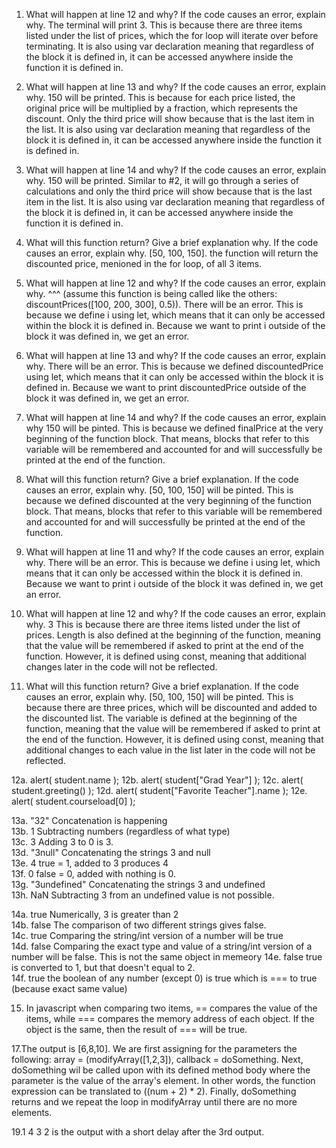 1. What will happen at line 12 and why? If the code causes an error, explain why.
The terminal will print 3. This is because there are three items listed under the list of prices, which the for loop will iterate over before terminating. It is also using var declaration meaning that regardless of the block it is defined in, it can be accessed anywhere inside the function it is defined in.

2. What will happen at line 13 and why? If the code causes an error, explain why.
150 will be printed. This is because for each price listed, the original price will be multiplied by a fraction, which represents the discount. Only the third price will show because that is the last item in the list. It is also using var declaration meaning that regardless of the block it is defined in, it can be accessed anywhere inside the function it is defined in.

3. What will happen at line 14 and why? If the code causes an error, explain why.
150 will be printed. Similar to #2, it will go through a series of calculations and only the third price will show because that is the last item in the list. It is also using var declaration meaning that regardless of the block it is defined in, it can be accessed anywhere inside the function it is defined in.

4. What will this function return? Give a brief explanation why. If the code causes an error, explain why.
[50, 100, 150]. the function will return the discounted price, menioned in the for loop, of all 3 items.

5. What will happen at line 12 and why?  If the code causes an error, explain why. ^^^ (assume this function is being called like the others: discountPrices([100, 200, 300], 0.5)).
There will be an error. This is because we define i using let, which means that it can only be accessed within the block it is defined in. Because we want to print i outside of the block it was defined in, we get an error.

6. What will happen at line 13 and why? If the code causes an error, explain why.
There will be an error. This is because we defined discountedPrice using let, which means that it can only be accessed within the block it is defined in. Because we want to print discountedPrice outside of the block it was defined in, we get an error.

7. What will happen at line 14 and why? If the code causes an error, explain why
150 will be pinted. This is because we defined finalPrice at the very beginning of the function block. That means, blocks that refer to this variable will be remembered and accounted for and will successfully be printed at the end of the function.

8. What will this function return? Give a brief explanation. If the code causes an error, explain why.
[50, 100, 150] will be pinted. This is because we defined discounted at the very beginning of the function block. That means, blocks that refer to this variable will be remembered and accounted for and will successfully be printed at the end of the function.

9. What will happen at line 11 and why? If the code causes an error, explain why. 
There will be an error. This is because we define i using let, which means that it can only be accessed within the block it is defined in. Because we want to print i outside of the block it was defined in, we get an error.

10. What will happen at line 12 and why? If the code causes an error, explain why.
3 This is because there are three items listed under the list of prices. Length is also defined at the beginning of the function, meaning that the value will be remembered if asked to print at the end of the function. However, it is defined using const, meaning that additional changes later in the code will not be reflected. 

11. What will this function return? Give a brief explanation. If the code causes an error, explain why.
[50, 100, 150] will be pinted. This is because there are three prices, which will be discounted and added to the discounted list. The variable is  defined at the beginning of the function, meaning that the value will be remembered if asked to print at the end of the function. However, it is defined using const, meaning that additional changes to each value in the list later in the code will not be reflected.

12a. alert( student.name );
12b. alert( student["Grad Year"] );
12c. alert( student.greeting() );
12d. alert( student["Favorite Teacher"].name );
12e. alert( student.courseload[0] );

13a. "32"           Concatenation is happening <br/>
13b. 1              Subtracting numbers (regardless of what type) <br/>
13c. 3              Adding 3 to 0 is 3. <br/>
13d. "3null"        Concatenating the strings 3 and null <br/>
13e. 4              true = 1, added to 3 produces 4 <br/>
13f. 0              false = 0, added with nothing is 0. <br/>
13g. "3undefined"   Concatenating the strings 3 and undefined <br/>
13h. NaN            Subtracting 3 from an undefined value is not possible. <br/>

14a. true           Numerically, 3 is greater than 2 <br/>
14b. false          The comparison of two different strings gives false. <br/>
14c. true           Comparing the string/int version of a number will be true <br/>
14d. false          Comparing the exact type and value of a string/int version of a number will be false. This is not the same object in memeory
14e. false          true is converted to 1, but that doesn't equal to 2. <br/>
14f. true           the boolean of any number (except 0) is true which is === to true (because exact same value)

15. In javascript when comparing two items, == compares the value of the items, while === compares the memory address of each object. If the object is the same, then the result of === will be true. 

17.The output is [6,8,10]. We are first assigning for the parameters the following: array = (modifyArray([1,2,3]), callback = doSomething. Next, doSomething wil be called upon with its defined method body where the parameter is the value of the array's element. In other words, the function expression can be translated to ((num + 2) * 2). Finally, doSomething returns and we repeat the loop in modifyArray until there are no more elements.

19.1 4 3 2 is the output with a short delay after the 3rd output.
